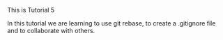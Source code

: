 This is Tutorial 5

In this tutorial we are learning to use git rebase, to create a .gitignore file and to collaborate with others.